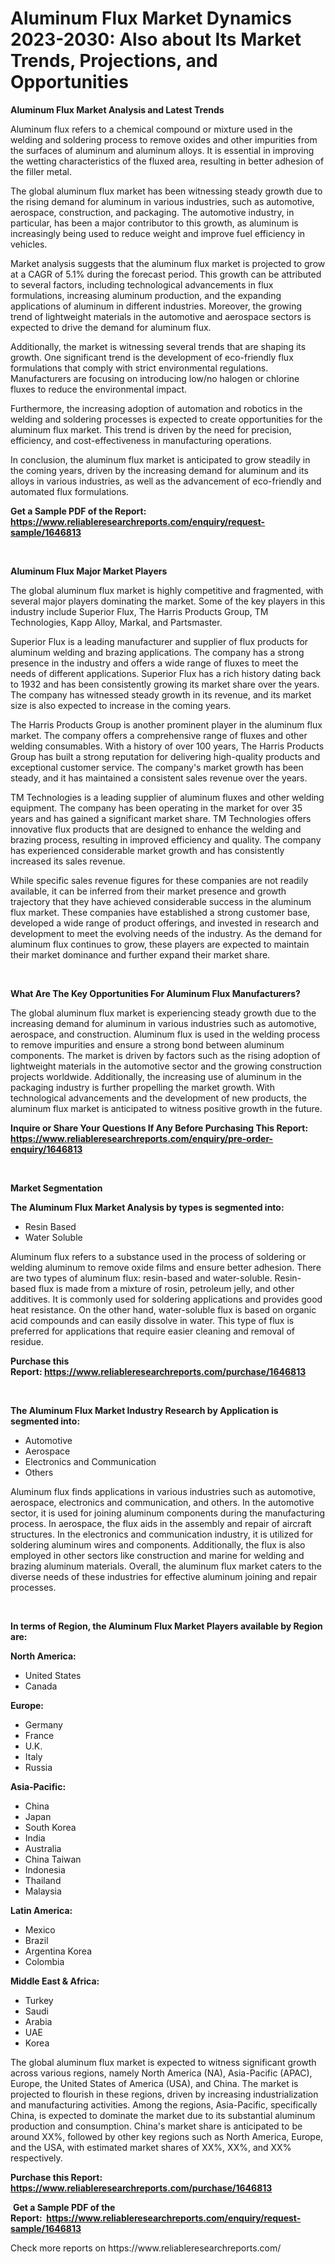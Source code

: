 <p><h1>Aluminum Flux Market Dynamics 2023-2030: Also about Its Market Trends, Projections, and Opportunities</h1></p><p><strong>Aluminum Flux Market Analysis and Latest Trends</strong></p>
<p><p>Aluminum flux refers to a chemical compound or mixture used in the welding and soldering process to remove oxides and other impurities from the surfaces of aluminum and aluminum alloys. It is essential in improving the wetting characteristics of the fluxed area, resulting in better adhesion of the filler metal.</p><p>The global aluminum flux market has been witnessing steady growth due to the rising demand for aluminum in various industries, such as automotive, aerospace, construction, and packaging. The automotive industry, in particular, has been a major contributor to this growth, as aluminum is increasingly being used to reduce weight and improve fuel efficiency in vehicles.</p><p>Market analysis suggests that the aluminum flux market is projected to grow at a CAGR of 5.1% during the forecast period. This growth can be attributed to several factors, including technological advancements in flux formulations, increasing aluminum production, and the expanding applications of aluminum in different industries. Moreover, the growing trend of lightweight materials in the automotive and aerospace sectors is expected to drive the demand for aluminum flux.</p><p>Additionally, the market is witnessing several trends that are shaping its growth. One significant trend is the development of eco-friendly flux formulations that comply with strict environmental regulations. Manufacturers are focusing on introducing low/no halogen or chlorine fluxes to reduce the environmental impact.</p><p>Furthermore, the increasing adoption of automation and robotics in the welding and soldering processes is expected to create opportunities for the aluminum flux market. This trend is driven by the need for precision, efficiency, and cost-effectiveness in manufacturing operations.</p><p>In conclusion, the aluminum flux market is anticipated to grow steadily in the coming years, driven by the increasing demand for aluminum and its alloys in various industries, as well as the advancement of eco-friendly and automated flux formulations.</p></p>
<p><strong>Get a Sample PDF of the Report:&nbsp; <a href="https://www.reliableresearchreports.com/enquiry/request-sample/1646813">https://www.reliableresearchreports.com/enquiry/request-sample/1646813</a></strong></p>
<p>&nbsp;</p>
<p><strong>Aluminum Flux Major Market Players</strong></p>
<p><p>The global aluminum flux market is highly competitive and fragmented, with several major players dominating the market. Some of the key players in this industry include Superior Flux, The Harris Products Group, TM Technologies, Kapp Alloy, Markal, and Partsmaster.</p><p>Superior Flux is a leading manufacturer and supplier of flux products for aluminum welding and brazing applications. The company has a strong presence in the industry and offers a wide range of fluxes to meet the needs of different applications. Superior Flux has a rich history dating back to 1932 and has been consistently growing its market share over the years. The company has witnessed steady growth in its revenue, and its market size is also expected to increase in the coming years.</p><p>The Harris Products Group is another prominent player in the aluminum flux market. The company offers a comprehensive range of fluxes and other welding consumables. With a history of over 100 years, The Harris Products Group has built a strong reputation for delivering high-quality products and exceptional customer service. The company's market growth has been steady, and it has maintained a consistent sales revenue over the years.</p><p>TM Technologies is a leading supplier of aluminum fluxes and other welding equipment. The company has been operating in the market for over 35 years and has gained a significant market share. TM Technologies offers innovative flux products that are designed to enhance the welding and brazing process, resulting in improved efficiency and quality. The company has experienced considerable market growth and has consistently increased its sales revenue.</p><p>While specific sales revenue figures for these companies are not readily available, it can be inferred from their market presence and growth trajectory that they have achieved considerable success in the aluminum flux market. These companies have established a strong customer base, developed a wide range of product offerings, and invested in research and development to meet the evolving needs of the industry. As the demand for aluminum flux continues to grow, these players are expected to maintain their market dominance and further expand their market share.</p></p>
<p>&nbsp;</p>
<p><strong>What Are The Key Opportunities For Aluminum Flux Manufacturers?</strong></p>
<p><p>The global aluminum flux market is experiencing steady growth due to the increasing demand for aluminum in various industries such as automotive, aerospace, and construction. Aluminum flux is used in the welding process to remove impurities and ensure a strong bond between aluminum components. The market is driven by factors such as the rising adoption of lightweight materials in the automotive sector and the growing construction projects worldwide. Additionally, the increasing use of aluminum in the packaging industry is further propelling the market growth. With technological advancements and the development of new products, the aluminum flux market is anticipated to witness positive growth in the future.</p></p>
<p><strong>Inquire or Share Your Questions If Any Before Purchasing This Report: <a href="https://www.reliableresearchreports.com/enquiry/pre-order-enquiry/1646813">https://www.reliableresearchreports.com/enquiry/pre-order-enquiry/1646813</a></strong></p>
<p>&nbsp;</p>
<p><strong>Market Segmentation</strong></p>
<p><strong>The Aluminum Flux Market Analysis by types is segmented into:</strong></p>
<p><ul><li>Resin Based</li><li>Water Soluble</li></ul></p>
<p><p>Aluminum flux refers to a substance used in the process of soldering or welding aluminum to remove oxide films and ensure better adhesion. There are two types of aluminum flux: resin-based and water-soluble. Resin-based flux is made from a mixture of rosin, petroleum jelly, and other additives. It is commonly used for soldering applications and provides good heat resistance. On the other hand, water-soluble flux is based on organic acid compounds and can easily dissolve in water. This type of flux is preferred for applications that require easier cleaning and removal of residue.</p></p>
<p><strong>Purchase this Report:&nbsp;<a href="https://www.reliableresearchreports.com/purchase/1646813">https://www.reliableresearchreports.com/purchase/1646813</a></strong></p>
<p>&nbsp;</p>
<p><strong>The Aluminum Flux Market Industry Research by Application is segmented into:</strong></p>
<p><ul><li>Automotive</li><li>Aerospace</li><li>Electronics and Communication</li><li>Others</li></ul></p>
<p><p>Aluminum flux finds applications in various industries such as automotive, aerospace, electronics and communication, and others. In the automotive sector, it is used for joining aluminum components during the manufacturing process. In aerospace, the flux aids in the assembly and repair of aircraft structures. In the electronics and communication industry, it is utilized for soldering aluminum wires and components. Additionally, the flux is also employed in other sectors like construction and marine for welding and brazing aluminum materials. Overall, the aluminum flux market caters to the diverse needs of these industries for effective aluminum joining and repair processes.</p></p>
<p>&nbsp;</p>
<p><strong>In terms of Region, the Aluminum Flux Market Players available by Region are:</strong></p>
<p>
    <p> <strong> North America: </strong>
        <ul>
            <li>United States</li>
            <li>Canada</li>
        </ul>
        </p> 
    <p> <strong> Europe: </strong>
        <ul>
            <li>Germany</li>
            <li>France</li>
            <li>U.K.</li>
            <li>Italy</li>
            <li>Russia</li>
        </ul>
        </p> 
    <p> <strong> Asia-Pacific: </strong>
        <ul>
            <li>China</li>
            <li>Japan</li>
            <li>South Korea</li>
            <li>India</li>
            <li>Australia</li>
            <li>China Taiwan</li>
            <li>Indonesia</li>
            <li>Thailand</li>
            <li>Malaysia</li>
        </ul>
        </p> 
    <p> <strong> Latin America: </strong>
        <ul>
            <li>Mexico</li>
            <li>Brazil</li>
            <li>Argentina Korea</li>
            <li>Colombia</li>
        </ul>
        </p> 
    <p> <strong> Middle East & Africa: </strong>
        <ul>
            <li>Turkey</li>
            <li>Saudi</li>
            <li>Arabia</li>
            <li>UAE</li>
            <li>Korea</li>
        </ul>
    </p>
    </p>
<p><p>The global aluminum flux market is expected to witness significant growth across various regions, namely North America (NA), Asia-Pacific (APAC), Europe, the United States of America (USA), and China. The market is projected to flourish in these regions, driven by increasing industrialization and manufacturing activities. Among the regions, Asia-Pacific, specifically China, is expected to dominate the market due to its substantial aluminum production and consumption. China's market share is anticipated to be around XX%, followed by other key regions such as North America, Europe, and the USA, with estimated market shares of XX%, XX%, and XX% respectively.</p></p>
<p><strong>Purchase this Report: <a href="https://www.reliableresearchreports.com/purchase/1646813">https://www.reliableresearchreports.com/purchase/1646813</a></strong></p>
<p>&nbsp;<strong>Get a Sample PDF of the Report:&nbsp;&nbsp;<a href="https://www.reliableresearchreports.com/enquiry/request-sample/1646813">https://www.reliableresearchreports.com/enquiry/request-sample/1646813</a></strong></p>
<p><strong></strong></p>
<p>Check more reports on https://www.reliableresearchreports.com/</p>